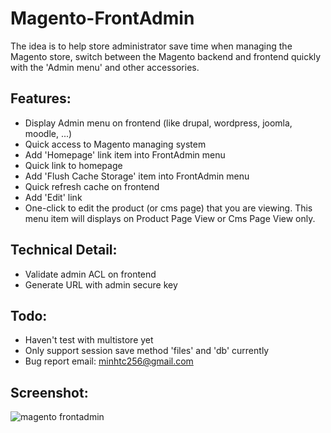 Magento-FrontAdmin
==================

The idea is to help store administrator save time when managing the Magento store, switch between the Magento backend and frontend quickly with the 'Admin menu' and other accessories.


Features:
--------------------------------------------------
- Display Admin menu on frontend (like drupal, wordpress, joomla, moodle, ...)
 - Quick access to Magento managing system
- Add 'Homepage' link item into FrontAdmin menu
 - Quick link to homepage
- Add 'Flush Cache Storage' item into FrontAdmin menu
 - Quick refresh cache on frontend
- Add 'Edit' link
 - One-click to edit the product (or cms page) that you are viewing. This menu item will displays on Product Page View or Cms Page View only.


Technical Detail:
--------------------------------------------------
- Validate admin ACL on frontend
- Generate URL with admin secure key


Todo:
--------------------------------------------------
- Haven't test with multistore yet
- Only support session save method 'files' and 'db' currently
- Bug report email: minhtc256@gmail.com


Screenshot:
--------------------------------------------------
![magento frontadmin](https://github.com/minhtc/Magento-FrontAdmin/raw/master/screenshot/screenshot.png)